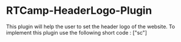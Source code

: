 # RTCamp-HeaderLogo-Plugin
This plugin will help the user to set the header logo of the website. 
To implement this plugin use the following short code : ["sc"]
